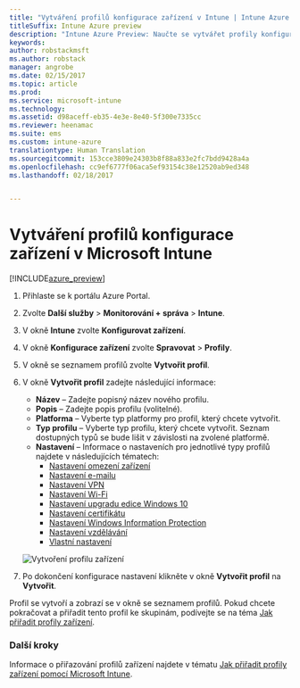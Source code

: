 ```yaml
---
title: "Vytváření profilů konfigurace zařízení v Intune | Intune Azure Preview"
titleSuffix: Intune Azure preview
description: "Intune Azure Preview: Naučte se vytvářet profily konfigurace zařízení v Intune."
keywords: 
author: robstackmsft
ms.author: robstack
manager: angrobe
ms.date: 02/15/2017
ms.topic: article
ms.prod: 
ms.service: microsoft-intune
ms.technology: 
ms.assetid: d98aceff-eb35-4e3e-8e40-5f300e7335cc
ms.reviewer: heenamac
ms.suite: ems
ms.custom: intune-azure
translationtype: Human Translation
ms.sourcegitcommit: 153cce3809e24303b8f88a833e2fc7bdd9428a4a
ms.openlocfilehash: cc9ef6777f06aca5ef93154c38e12520ab9ed348
ms.lasthandoff: 02/18/2017


---
```


# <a name="how-to-create-device-configuration-profiles-in-microsoft-intune"></a>Vytváření profilů konfigurace zařízení v Microsoft Intune

[!INCLUDE[azure_preview](../includes/azure_preview.md)]


1. Přihlaste se k portálu Azure Portal.
2. Zvolte **Další služby** > **Monitorování + správa** > **Intune**.
3. V okně **Intune** zvolte **Konfigurovat zařízení**.
2. V okně **Konfigurace zařízení** zvolte **Spravovat** > **Profily**.
2. V okně se seznamem profilů zvolte **Vytvořit profil**.
3. V okně **Vytvořit profil** zadejte následující informace:
    - **Název** – Zadejte popisný název nového profilu.
    - **Popis** – Zadejte popis profilu (volitelné).
    - **Platforma** – Vyberte typ platformy pro profil, který chcete vytvořit.
    - **Typ profilu** – Vyberte typ profilu, který chcete vytvořit. Seznam dostupných typů se bude lišit v závislosti na zvolené platformě.
    - **Nastavení** – Informace o nastaveních pro jednotlivé typy profilů najdete v následujících tématech:
        -  [Nastavení omezení zařízení](/intune-azure/configure-devices/how-to-configure-device-restrictions)
        -  [Nastavení e-mailu](/intune-azure/configure-devices/how-to-configure-email-settings)
        -  [Nastavení VPN](/intune-azure/configure-devices/how-to-configure-vpn-settings)
        -  [Nastavení Wi-Fi](/intune-azure/configure-devices/how-to-configure-wi-fi-settings)
        -  [Nastavení upgradu edice Windows 10](/intune-azure/configure-devices/how-to-configure-windows-10-edition-upgrade)
        -  [Nastavení certifikátu](/intune-azure/configure-devices/how-to-configure-certificates)
        -  [Nastavení Windows Information Protection](/intune-azure/configure-devices/how-to-configure-windows-information-protection)
        -  [Nastavení vzdělávání](/intune-azure/configure-devices/education-settings-for-ios.md)
        -  [Vlastní nastavení](/intune-azure/configure-devices/how-to-configure-custom-settings)

    ![Vytvoření profilu zařízení](./media/create-device-profile.png)
4. Po dokončení konfigurace nastavení klikněte v okně **Vytvořit profil** na **Vytvořit**.

Profil se vytvoří a zobrazí se v okně se seznamem profilů.
Pokud chcete pokračovat a přiřadit tento profil ke skupinám, podívejte se na téma [Jak přiřadit profily zařízení](how-to-assign-device-profiles.md).


### <a name="next-steps"></a>Další kroky
Informace o přiřazování profilů zařízení najdete v tématu [Jak přiřadit profily zařízení pomocí Microsoft Intune](/intune-azure/configure-devices/how-to-assign-device-profiles).

